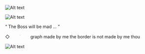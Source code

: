 ![Alt text](https://files.catbox.moe/f74c93.png)


![Alt text](https://s4.ezgif.com/tmp/ezgif-4498d0df0436cd.gif)

“ The Boss will be mad ... ”

◇ㅤ ㅤ ׂ ㅤ ㅤgraph made by me the border is not made by me thou

![Alt text](https://files.catbox.moe/txjx53.png)
